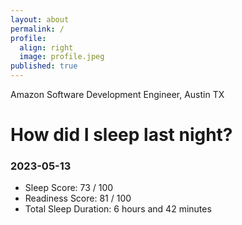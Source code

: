 ```yaml
---
layout: about
permalink: /
profile:
  align: right
  image: profile.jpeg
published: true
---
```


Amazon Software Development Engineer, Austin TX

# How did I sleep last night? 
### 2023-05-13
- Sleep Score: 73 / 100
- Readiness Score: 81 / 100 
- Total Sleep Duration: 6 hours and 42 minutes

